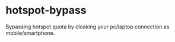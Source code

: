 # hotspot-bypass
Bypassing hotspot quota by cloaking your pc/laptop connection as mobile/smartphone.
